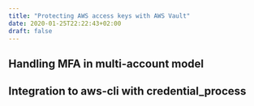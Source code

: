 ```yaml
---
title: "Protecting AWS access keys with AWS Vault"
date: 2020-01-25T22:22:43+02:00
draft: false
---
```


## Handling MFA in multi-account model

## Integration to aws-cli with credential_process
